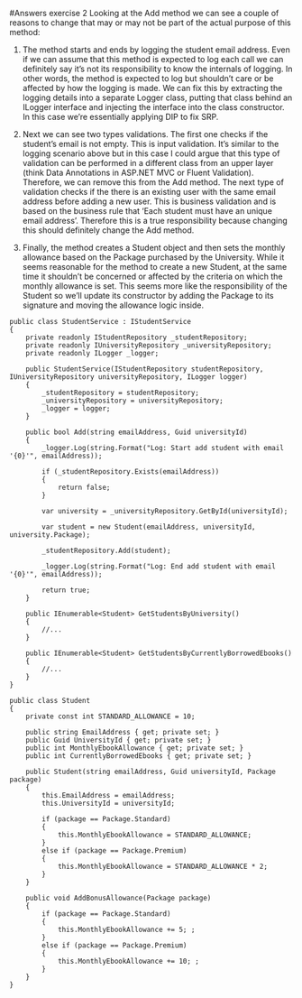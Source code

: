 #Answers exercise 2
Looking at the Add method we can see a couple of reasons to change that may or may not be part of the actual purpose of this method:

1. The method starts and ends by logging the student email address. Even if we can assume that this method is expected to log each call we can definitely say it’s not its responsibility to know the internals of logging. In other words, the method is expected to log but shouldn’t care or be affected by how the logging is made.
We can fix this by extracting the logging details into a separate Logger class, putting that class behind an ILogger interface and injecting the interface into the class constructor. In this case we’re essentially applying DIP to fix SRP.

2. Next we can see two types validations.
The first one checks if the student’s email is not empty. This is input validation. It’s similar to the logging scenario above but in this case I could argue that this type of validation can be performed in a different class from an upper layer (think Data Annotations in ASP.NET MVC or Fluent Validation). Therefore, we can remove this from the Add method.
The next type of validation checks if the there is an existing user with the same email address before adding a new user. This is business validation and is based on the business rule that ‘Each student must have an unique email address’. Therefore this is a true responsibility because changing this should definitely change the Add method.

3. Finally, the method creates a Student object and then sets the monthly allowance based on the Package purchased by the University. While it seems reasonable for the method to create a new Student, at the same time it shouldn’t be concerned or affected by the criteria on which the monthly allowance is set. This seems more like the responsibility of the Student so we’ll update its constructor by adding the Package to its signature and moving the allowance logic inside.

```
public class StudentService : IStudentService
{
    private readonly IStudentRepository _studentRepository;
    private readonly IUniversityRepository _universityRepository;
    private readonly ILogger _logger;
 
    public StudentService(IStudentRepository studentRepository, IUniversityRepository universityRepository, ILogger logger)
    {
        _studentRepository = studentRepository;
        _universityRepository = universityRepository;
        _logger = logger;
    }
 
    public bool Add(string emailAddress, Guid universityId)
    {
        _logger.Log(string.Format("Log: Start add student with email '{0}'", emailAddress));    
 
        if (_studentRepository.Exists(emailAddress))
        {
            return false;
        }           
 
        var university = _universityRepository.GetById(universityId);
 
        var student = new Student(emailAddress, universityId, university.Package);      
         
        _studentRepository.Add(student);
         
        _logger.Log(string.Format("Log: End add student with email '{0}'", emailAddress));
 
        return true;
    }
 
    public IEnumerable<Student> GetStudentsByUniversity()
    {
        //...
    }
 
    public IEnumerable<Student> GetStudentsByCurrentlyBorrowedEbooks()
    {
        //...
    }
}
```
```
public class Student
{
    private const int STANDARD_ALLOWANCE = 10;
 
    public string EmailAddress { get; private set; }
    public Guid UniversityId { get; private set; }
    public int MonthlyEbookAllowance { get; private set; }
    public int CurrentlyBorrowedEbooks { get; private set; }
 
    public Student(string emailAddress, Guid universityId, Package package)
    {
        this.EmailAddress = emailAddress;
        this.UniversityId = universityId;
 
        if (package == Package.Standard)
        {
            this.MonthlyEbookAllowance = STANDARD_ALLOWANCE;
        }
        else if (package == Package.Premium)
        {
            this.MonthlyEbookAllowance = STANDARD_ALLOWANCE * 2;
        }                           
    }   

    public void AddBonusAllowance(Package package)
    {
        if (package == Package.Standard)
        {
            this.MonthlyEbookAllowance += 5; ;
        }
        else if (package == Package.Premium)
        {
            this.MonthlyEbookAllowance += 10; ;
        }
    }    
}